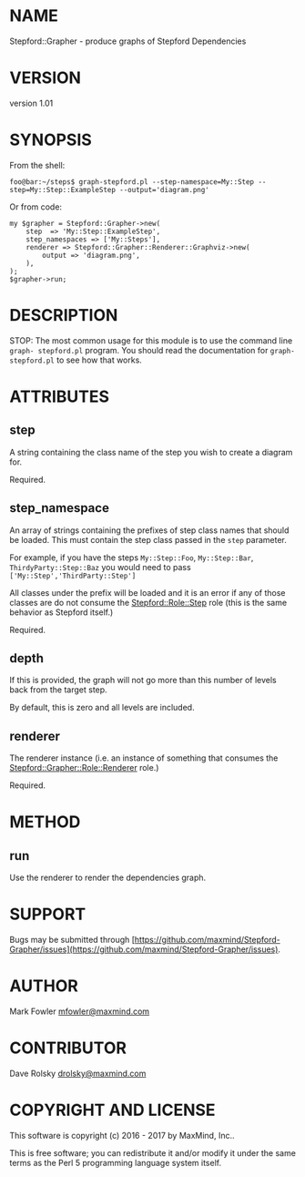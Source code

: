 # NAME

Stepford::Grapher - produce graphs of Stepford Dependencies

# VERSION

version 1.01

# SYNOPSIS

From the shell:

    foo@bar:~/steps$ graph-stepford.pl --step-namespace=My::Step --step=My::Step::ExampleStep --output='diagram.png'

Or from code:

    my $grapher = Stepford::Grapher->new(
        step  => 'My::Step::ExampleStep',
        step_namespaces => ['My::Steps'],
        renderer => Stepford::Grapher::Renderer::Graphviz->new(
            output => 'diagram.png',
        ),
    );
    $grapher->run;

# DESCRIPTION

STOP: The most common usage for this module is to use the command line `graph-
stepford.pl` program. You should read the documentation for `graph-stepford.pl`
to see how that works.

# ATTRIBUTES

## step

A string containing the class name of the step you wish to create a diagram for.

Required.

## step\_namespace

An array of strings containing the prefixes of step class names that should
be loaded.  This must contain the step class passed in the `step` parameter.

For example, if you have the steps `My::Step::Foo`, `My::Step::Bar`,
`ThirdyParty::Step::Baz` you would need to pass
`['My::Step','ThirdParty::Step']`

All classes under the prefix will be loaded and it is an error if any of those
classes are do not consume the [Stepford::Role::Step](https://metacpan.org/pod/Stepford::Role::Step) role (this is the same
behavior as Stepford itself.)

Required.

## depth

If this is provided, the graph will not go more than this number of levels
back from the target step.

By default, this is zero and all levels are included.

## renderer

The renderer instance (i.e. an instance of something that consumes the
[Stepford::Grapher::Role::Renderer](https://metacpan.org/pod/Stepford::Grapher::Role::Renderer) role.)

Required.

# METHOD

## run

Use the renderer to render the dependencies graph.

# SUPPORT

Bugs may be submitted through [https://github.com/maxmind/Stepford-Grapher/issues](https://github.com/maxmind/Stepford-Grapher/issues).

# AUTHOR

Mark Fowler <mfowler@maxmind.com>

# CONTRIBUTOR

Dave Rolsky <drolsky@maxmind.com>

# COPYRIGHT AND LICENSE

This software is copyright (c) 2016 - 2017 by MaxMind, Inc..

This is free software; you can redistribute it and/or modify it under
the same terms as the Perl 5 programming language system itself.
